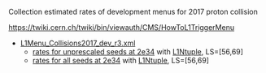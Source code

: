 Collection estimated rates of development menus for 2017 proton collision

https://twiki.cern.ch/twiki/bin/viewauth/CMS/HowToL1TriggerMenu

* [L1Menu_Collisions2017_dev_r3.xml](https://raw.githubusercontent.com/cms-l1-dpg/2017-pp-menu-dev/2017-05-17/Apr12/L1Menu_Collisions2017_dev_r3.xml)
  * [rates for unprescaled seeds at 2e34](https://github.com/cms-l1-dpg/2017-pp-menu-dev/blob/work-in-progress/rates/L1Menu_Collisions2017_dev_r3--2p0--l1t-integration-v92p24-CMSSW-902_caloParam_2017_v1_40--LS_56-69--menulib.csv) with [L1Ntuple](https://its.cern.ch/jira/browse/CMSLITDPG-80), LS=[56,69]
  * [rates for all seeds at 2e34](https://github.com/cms-l1-dpg/2017-pp-menu-dev/blob/work-in-progress/rates/L1Menu_Collisions2017_dev_r3--l1t-integration-v92p24-CMSSW-902_caloParam_2017_v1_40--LS_56-69--menulib.csv) with [L1Ntuple](https://its.cern.ch/jira/browse/CMSLITDPG-80), LS=[56,69]

